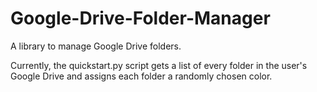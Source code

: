 # Google-Drive-Folder-Manager
A library to manage Google Drive folders.

Currently, the quickstart.py script gets a list of every folder in the user's Google Drive and assigns each folder a randomly chosen color.
